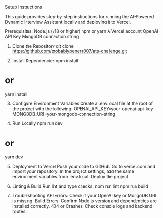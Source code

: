 Setup Instructions

This guide provides step-by-step instructions for running the AI-Powered Dynamic Interview Assistant locally and deploying it to Vercel.

Prerequisites:
Node.js (v18 or higher)
npm or yarn
A Vercel account
OpenAI API Key
MongoDB connection string


1. Clone the Repository
git clone https://github.com/probablypenera007/ats-challenge.git

2. Install Dependencies
npm install
# or
yarn install


3. Configure Environment Variables
Create a .env.local file at the root of the project with the following:
OPENAI_API_KEY=your-openai-api-key
MONGODB_URI=your-mongodb-connection-string


4. Run Locally
npm run dev
# or
yarn dev


5. Deployment to Vercel
Push your code to GitHub.
Go to vercel.com and import your repository.
In the project settings, add the same environment variables from .env.local.
Deploy the project.


6. Linting & Build
Run lint and type checks:
npm run lint
npm run build


7. Troubleshooting
API Errors: Check if your OpenAI key or MongoDB URI is missing.
Build Errors: Confirm Node.js version and dependencies are installed correctly.
404 or Crashes: Check console logs and backend routes.